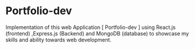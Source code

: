 # Portfolio-dev
Implementation of this web Application [ Portfolio-dev ] using React.js (frontend) ,Express.js (Backend) and MongoDB (database) to showcase my skills and ability towards web development.
